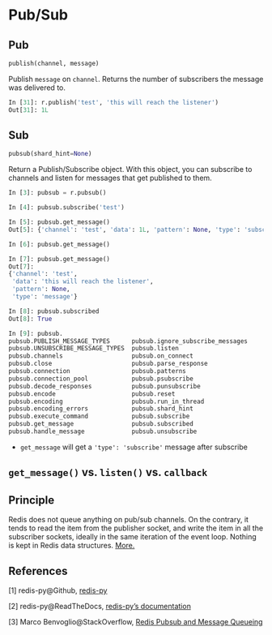 # Pub/Sub

## Pub

```python
publish(channel, message)
```

Publish `message` on `channel`. Returns the number of subscribers the message was delivered to.

```python
In [31]: r.publish('test', 'this will reach the listener')
Out[31]: 1L
```

## Sub

```python
pubsub(shard_hint=None)
```

Return a Publish/Subscribe object. With this object, you can subscribe to channels and listen for messages that get published to them.

```python
In [3]: pubsub = r.pubsub()

In [4]: pubsub.subscribe('test')

In [5]: pubsub.get_message()
Out[5]: {'channel': 'test', 'data': 1L, 'pattern': None, 'type': 'subscribe'}

In [6]: pubsub.get_message()

In [7]: pubsub.get_message()
Out[7]:
{'channel': 'test',
 'data': 'this will reach the listener',
 'pattern': None,
 'type': 'message'}

In [8]: pubsub.subscribed
Out[8]: True

In [9]: pubsub.
pubsub.PUBLISH_MESSAGE_TYPES      pubsub.ignore_subscribe_messages
pubsub.UNSUBSCRIBE_MESSAGE_TYPES  pubsub.listen
pubsub.channels                   pubsub.on_connect
pubsub.close                      pubsub.parse_response
pubsub.connection                 pubsub.patterns
pubsub.connection_pool            pubsub.psubscribe
pubsub.decode_responses           pubsub.punsubscribe
pubsub.encode                     pubsub.reset
pubsub.encoding                   pubsub.run_in_thread
pubsub.encoding_errors            pubsub.shard_hint
pubsub.execute_command            pubsub.subscribe
pubsub.get_message                pubsub.subscribed
pubsub.handle_message             pubsub.unsubscribe
```

* ``get_message`` will get a ``'type': 'subscribe'`` message after subscribe

## ``get_message()`` vs. ``listen()`` vs. ``callback``

 ## Principle

Redis does not queue anything on pub/sub channels. On the contrary, it tends to read the item from the publisher socket, and write the item in all the subscriber sockets, ideally in the same iteration of the event loop. Nothing is kept in Redis data structures. [More.](http://stackoverflow.com/questions/27745842/redis-pubsub-and-message-queueing)

## References

[1] redis-py@Github, [redis-py](https://github.com/andymccurdy/redis-py/blob/master/redis/client.py)

[2] redis-py@ReadTheDocs, [redis-py’s documentation](https://redis-py2.readthedocs.io/en/latest/)

[3] Marco Benvoglio@StackOverflow, [Redis Pubsub and Message Queueing](http://stackoverflow.com/questions/27745842/redis-pubsub-and-message-queueing)
